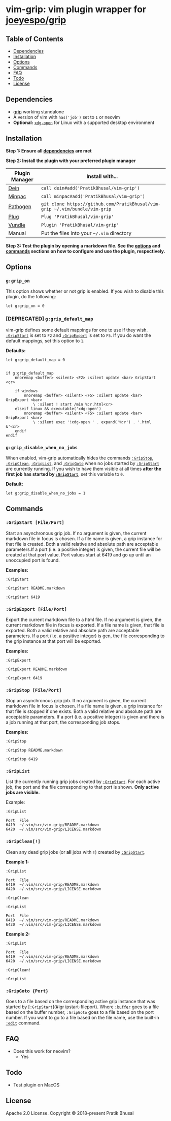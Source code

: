 vim-grip: vim plugin wrapper for [joeyespo/grip]
================================================================================

Table of Contents
--------------------------------------------------------------------------------
- [Dependencies](#dependencies)
- [Installation](#installation)
- [Options](#options)
- [Commands](#commands)
- [FAQ](#faq)
- [Todo](#todo)
- [License](#license)

Dependencies
--------------------------------------------------------------------------------
- [grip](https://github.com/joeyespo/grip) working standalone
- A version of vim with `has('job')` set to `1` or neovim
- **Optional:** [`xdg-open`](https://www.freedesktop.org/wiki/Software/xdg-utils/)
for Linux with a supported desktop environment

Installation
--------------------------------------------------------------------------------
**Step 1: Ensure all [dependencies](#dependencies) are met**

**Step 2: Install the plugin with your preferred plugin manager**

| Plugin Manager | Install with... |
| -------------- | --------------- |
| [Dein]         | `call dein#add('PratikBhusal/vim-grip')`   |
| [Minpac]       | `call minpac#add('PratikBhusal/vim-grip')` |
| [Pathogen]     | `git clone https://github.com/PratikBhusal/vim-grip ~/.vim/bundle/vim-grip`|
| [Plug]         | `Plug 'PratikBhusal/vim-grip'`             |
| [Vundle]       | `Plugin 'PratikBhusal/vim-grip'`           |
| Manual         | Put the files into your `~/.vim` directory |

**Step 3: Test the plugin by opening a markdown file. See the
[options](#options) and [commands](#commands) sections on how to configure and
use the plugin, respectively.**

Options
--------------------------------------------------------------------------------
### `g:grip_on`
This option shows whether or not grip is enabled. If you wish to disable this
plugin, do the following:

```viml
let g:grip_on = 0
```

### [DEPRECATED] `g:grip_default_map`
vim-grip defines some default mappings for one to use if they wish.
[`:GripStart`](#gripstart-fileport) is set to `F2` and
[`:GripExport`](#gripexport-fileport) is set to `F5`. If you do want the default
mappings, set this option to `1`.

**Defaults:**
```viml
let g:grip_default_map = 0


if g:grip_default_map
    nnoremap <buffer> <silent> <F2> :silent update <bar> GripStart <cr>

    if windows
        nnoremap <buffer> <silent> <F5> :silent update <bar> GripExport <bar>
            \ :silent ! start /min %:r.html<cr>
    elseif linux && executable('xdg-open')
        nnoremap <buffer> <silent> <F5> :silent update <bar> GripExport <bar>
            \ :silent exec '!xdg-open ' . expand('%:r') . '.html &'<cr>
    endif
endif
```

### `g:grip_disable_when_no_jobs`
When enabled, vim-grip automatically hides the commands
[`:GripStop`](#gripstop-fileport),
[`:GripClean`](#gripclean),
[`:GripList`](#griplist),
and [`:GripGoto`](#gripgoto-port)
when no jobs started by [`:GripStart`](#igripstart-fileport) are currently running. If you
wish to have them visible at all times **after the first job has started by
[`:GripStart`](#gripstart-fileport)**, set this variable to `0`.

**Default:**
```viml
let g:grip_disable_when_no_jobs = 1
```

Commands
--------------------------------------------------------------------------------
### `:GripStart [File/Port]`
Start an asynchronous grip job. If no argument is given, the current markdown
file in focus is chosen. If a file name is given, a grip instance for that
file is created. Both a valid relative and absolute path are acceptable
parameters.If a port (i.e. a positive integer) is given, the current file will
be created at that port value. Port values start at 6419 and go up until an
unoccupied port is found.

**Examples:**
```
:GripStart

:GripStart README.markdown

:GripStart 6419
```

### `:GripExport [File/Port]`
Export the current markdown file to a html file. If no argument is given, the
current markdown file in focus is exported. If a file name is given, that file
is exported. Both a valid relative and absolute path are acceptable parameters.
If a port (i.e. a positive integer) is gen, the file corresponding to the grip
instance at that port will be exported.

**Examples:**
```
:GripExport

:GripExport README.markdown

:GripExport 6419
```

### `:GripStop [File/Port]`
Stop an asynchronous grip job. If no argument is given, the current markdown
file in focus is chosen. If a file name is given, a grip instance for that
file is stopped if one exists. Both a valid relative and absolute path are
acceptable parameters. If a port (i.e. a positive integer) is given and there is
a job running at that port, the corresponding job stops.

**Examples:**
```
:GripStop

:GripStop README.markdown

:GripStop 6419
```

### `:GripList`
List the currently running grip jobs created by
[`:GripStart`](#igripstart-fileport). For each active job, the port and the file
corresponding to that port is shown. **Only active jobs are visible.**

Example:
```
:GripList

Port  File
6419  ~/.vim/src/vim-grip/README.markdown
6420  ~/.vim/src/vim-grip/LICENSE.markdown
```

### `:GripClean[!]`
Clean any dead grip jobs (or **all** jobs with **`!`**) created by
[`:GripStart`](#igripstart-fileport).

**Example 1:**
```
:GripList

Port  File
6419  ~/.vim/src/vim-grip/README.markdown
6420  ~/.vim/src/vim-grip/LICENSE.markdown

:GripClean

:GripList

Port  File
6419  ~/.vim/src/vim-grip/README.markdown
6420  ~/.vim/src/vim-grip/LICENSE.markdown
```
**Example 2:**
```
:GripList

Port  File
6419  ~/.vim/src/vim-grip/README.markdown
6420  ~/.vim/src/vim-grip/LICENSE.markdown

:GripClean!

:GripList
```

### `:GripGoto {Port}`
Goes to a file based on the corresponding active grip instance that was started
by [`:GripStart`](#igr ipstart-fileport). Where
[`:buffer`](https://vimhelp.appspot.com/windows.txt.html#%3Abuffer) goes to a
file based on the buffer number, `:GripGoto` goes to a file based on the port
number. If you want to go to a file based on the file name, use the built-in
[`:edit`](https://vimhelp.appspot.com/editing.txt.html#edit-a-file) command.

FAQ
--------------------------------------------------------------------------------
- Does this work for neovim?
    - Yes

Todo
--------------------------------------------------------------------------------
- Test plugin on MacOS

License
--------------------------------------------------------------------------------
Apache 2.0 License. Copyright © 2018-present Pratik Bhusal

[Dein]: https://github.com/Shougo/dein.vim
[Minpac]: https://github.com/k-takata/minpac
[Pathogen]: https://github.com/tpope/vim-pathogen
[Plug]: https://github.com/junegunn/vim-plug
[Vundle]: https://github.com/VundleVim/Vundle.vim
[joeyespo/grip]: https://github.com/joeyespo/grip
